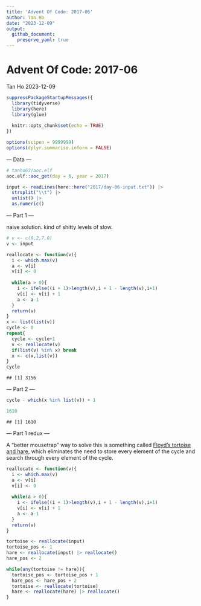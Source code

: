 ```yaml
---
title: 'Advent Of Code: 2017-06'
author: Tan Ho
date: "2023-12-09"
output:
  github_document:
    preserve_yaml: true
---
```


Advent Of Code: 2017-06
================
Tan Ho
2023-12-09

``` r
suppressPackageStartupMessages({
  library(tidyverse)
  library(here)
  library(glue)
  
  knitr::opts_chunk$set(echo = TRUE)
})

options(scipen = 9999999)
options(dplyr.summarise.inform = FALSE)
```

— Data —

``` r
# tanho63/aoc.elf
aoc.elf::aoc_get(day = 6, year = 2017)
```

``` r
input <- readLines(here::here("2017/day-06-input.txt")) |> 
  strsplit("\\t") |> 
  unlist() |> 
  as.numeric()
```

— Part 1 —

naive solution. kind of shitty levels of slow.

``` r
# v <- c(0,2,7,0)
v <- input

reallocate <- function(v){
  i <- which.max(v)
  a <- v[i]
  v[i] <- 0
  
  while(a > 0){
    i <- ifelse((i + 1)>length(v),i + 1 - length(v),i+1)
    v[i] <- v[i] + 1
    a <- a-1
  }
  return(v)
}
x <- list(list(v))
cycle <- 0
repeat{
  cycle <- cycle+1
  v <- reallocate(v)
  if(list(v) %in% x) break
  x <- c(x,list(v))
}
cycle
```

    ## [1] 3156

— Part 2 —

``` r
cycle - which(x %in% list(v)) + 1
```

``` r
1610
```

    ## [1] 1610

— Part 1 redux —

A “better mousetrap” way to solve this is something called [Floyd’s
tortoise and
hare](https://en.wikipedia.org/wiki/Cycle_detection#Floyd's_tortoise_and_hare),
which eliminates the need to store every element of the cycle and search
through every element of the cycle.

``` r
reallocate <- function(v){
  i <- which.max(v)
  a <- v[i]
  v[i] <- 0
  
  while(a > 0){
    i <- ifelse((i + 1)>length(v),i + 1 - length(v),i+1)
    v[i] <- v[i] + 1
    a <- a-1
  }
  return(v)
}

tortoise <- reallocate(input)
tortoise_pos <- 1
hare <- reallocate(input) |> reallocate()
hare_pos <- 2

while(any(tortoise != hare)){
  tortoise_pos <- tortoise_pos + 1
  hare_pos <- hare_pos + 2
  tortoise <- reallocate(tortoise)
  hare <- reallocate(hare) |> reallocate()
}
```
